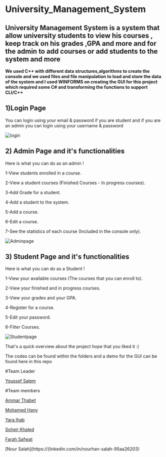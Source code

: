 # **University_Management_System**

## **University Management System is a system that allow university students to view his courses , keep track on his grades ,GPA and more and for the admin to add courses or add students to the system and more**

**We used C++ with different data structures,algorithms to create the console and we used files and file manipulation to load and store the data of the system and I used WINFORMS on creating the GUI for this project which required some C# and transforming the functions to support CLI/C++**

## **1)Login Page**
You can login using your email & password if you are student and if you are an admin you can login using your username & password

![login](https://github.com/Youssefsalem3/University_Management_System/assets/101949937/bd677f68-215c-468f-b0b0-904e4fd6e190)


## **2) Admin Page and it's functionalities**
Here is what you can do as an admin !

1-View students enrolled in a course.

2-View a student courses (Finished Courses - In progress courses).

3-Add Grade for a student.

4-Add a student to the system.

5-Add a course.

6-Edit a course.

7-See the statistics of each course (Included in the console only).

![Adminpage](https://github.com/Youssefsalem3/University_Management_System/assets/101949937/3a8cde9e-137d-4aad-9323-46406c434ca3)


## **3) Student Page and it's functionalities**
Here is what you can do as a Student !

1-View your available courses (The courses that you can enroll to).

2-View your finished and in progress courses.

3-View your grades and your GPA.

4-Register for a course.

5-Edit your password.

6-Filter Courses.

![Studentpage](https://github.com/Youssefsalem3/University_Management_System/assets/101949937/c8dd7278-4730-4f66-add2-98f4acfdab6c)

That's a quick overview about the project hope that you liked it :)

The codes can be found within the folders and a demo for the GUI can be found here in this repo

#Team Leader

[Youssef Salem](https://linkedin.com/in/youssef-salem3)

#Team members

[Ammar Thabet](https://linkedin.com/in/ammar-thabett)

[Mohamed Hany](https://linkedin.com/in/mohamed-hany-061655246)

[Yara Ihab](https://linkedin.com/in/yara-ihabb)

[Soheir Khaled](https://linkedin.com/in/soheir-khaled-4a2489249)

[Farah Safwat](https://linkedin.com/in/farah-safwat-42b77224a)

[Nour Salah](https://(linkedin.com/in/nourhan-salah-95aa26203)


